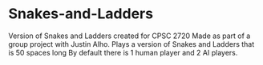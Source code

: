 # Snakes-and-Ladders
Version of Snakes and Ladders created for CPSC 2720
Made as part of a group project with Justin Alho.
Plays a version of Snakes and Ladders that is 50 spaces long
By default there is 1 human player and 2 AI players.
